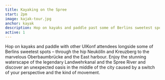 ```yaml
---
title: Kayaking on the Spree
start: 2pm
image: kajak-tour.jpg
anchor: kayak
description: Hop on kayaks and paddle past some of Berlins sweetest spots
active: 1
---
```


<p>
  Hop on kayaks and paddle with other UIKonf attendees longside some of Berlins sweetest spots – through the hip Neukölln and Kreuzberg to the marvelous Oberbaumbrücke and the East harbour. Enjoy the stunning waterscape of the legendary Landwehrkanal and the Spree River and discover an unexpected oasis in the middle of the city caused by a switch of your perspective and the kind of movement. 
</p>